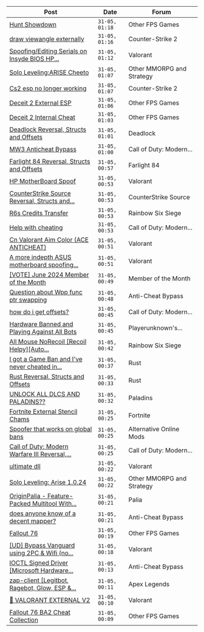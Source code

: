 |Post|Date|Forum|
|----|----|-----|
|[Hunt Showdown](https://www.unknowncheats.me/forum/other-fps-games/350352-hunt-showdown.html)|`31-05, 01:18`|Other FPS Games|
|[draw viewangle externally](https://www.unknowncheats.me/forum/counter-strike-2-a/638619-draw-viewangle-externally.html)|`31-05, 01:16`|Counter-Strike 2|
|[Spoofing/Editing Serials on Insyde BIOS HP...](https://www.unknowncheats.me/forum/valorant/628213-spoofing-editing-serials-insyde-bios-hp-systems.html)|`31-05, 01:12`|Valorant|
|[Solo Leveling:ARISE Cheeto](https://www.unknowncheats.me/forum/other-mmorpg-and-strategy/629636-solo-leveling-arise-cheeto.html)|`31-05, 01:07`|Other MMORPG and Strategy|
|[Cs2 esp no longer working](https://www.unknowncheats.me/forum/counter-strike-2-a/639340-cs2-esp.html)|`31-05, 01:07`|Counter-Strike 2|
|[Deceit 2 External ESP](https://www.unknowncheats.me/forum/other-fps-games/636171-deceit-2-external-esp.html)|`31-05, 01:06`|Other FPS Games|
|[Deceit 2 Internal Cheat](https://www.unknowncheats.me/forum/other-fps-games/639790-deceit-2-internal-cheat.html)|`31-05, 01:03`|Other FPS Games|
|[Deadlock Reversal, Structs and Offsets](https://www.unknowncheats.me/forum/deadlock/639185-deadlock-reversal-structs-offsets.html)|`31-05, 01:01`|Deadlock|
|[MW3 Anticheat Bypass](https://www.unknowncheats.me/forum/call-of-duty-modern-warfare-iii/639672-mw3-anticheat-bypass.html)|`31-05, 01:00`|Call of Duty: Modern...|
|[Farlight 84 Reversal, Structs and Offsets](https://www.unknowncheats.me/forum/farlight-84-a/580566-farlight-84-reversal-structs-offsets.html)|`31-05, 00:57`|Farlight 84|
|[HP MotherBoard Spoof](https://www.unknowncheats.me/forum/valorant/639766-hp-motherboard-spoof.html)|`31-05, 00:53`|Valorant|
|[CounterStrike Source Reversal, Structs and...](https://www.unknowncheats.me/forum/counterstrike-source/157661-counterstrike-source-reversal-structs-offsets.html)|`31-05, 00:53`|CounterStrike Source|
|[R6s Credits Transfer](https://www.unknowncheats.me/forum/rainbow-six-siege/639013-r6s-credits-transfer.html)|`31-05, 00:53`|Rainbow Six Siege|
|[Help with cheating](https://www.unknowncheats.me/forum/call-of-duty-modern-warfare-iii/639787-help-cheating.html)|`31-05, 00:53`|Call of Duty: Modern...|
|[Cn Valorant Aim Color (ACE ANTICHEAT)](https://www.unknowncheats.me/forum/valorant/639773-cn-valorant-aim-color-ace-anticheat.html)|`31-05, 00:51`|Valorant|
|[A more indepth ASUS motherboard spoofing...](https://www.unknowncheats.me/forum/valorant/638105-indepth-asus-motherboard-spoofing-guide.html)|`31-05, 00:51`|Valorant|
|[\[VOTE\] June 2024 Member of the Month](https://www.unknowncheats.me/forum/member-of-the-month/639008-vote-june-2024-month.html)|`31-05, 00:49`|Member of the Month|
|[Question about Wpp func ptr swapping](https://www.unknowncheats.me/forum/anti-cheat-bypass/639786-question-wpp-func-ptr-swapping.html)|`31-05, 00:48`|Anti-Cheat Bypass|
|[how do i get offsets?](https://www.unknowncheats.me/forum/call-of-duty-modern-warfare-iii/639687-offsets.html)|`31-05, 00:45`|Call of Duty: Modern...|
|[Hardware Banned and Playing Against All Bots](https://www.unknowncheats.me/forum/playerunknown-s-battlegrounds/639785-hardware-banned-playing-bots.html)|`31-05, 00:45`|Playerunknown's...|
|[All Mouse NoRecoil \[Recoil Helpy\]\[Auto...](https://www.unknowncheats.me/forum/rainbow-six-siege/620039-mouse-norecoil-recoil-helpy-auto-config-probably-ud-universal.html)|`31-05, 00:42`|Rainbow Six Siege|
|[I got a Game Ban and I've never cheated in...](https://www.unknowncheats.me/forum/rust/639759-game-ban-ive-cheated-rust.html)|`31-05, 00:37`|Rust|
|[Rust Reversal, Structs and Offsets](https://www.unknowncheats.me/forum/rust/164256-rust-reversal-structs-offsets.html)|`31-05, 00:33`|Rust|
|[UNLOCK ALL DLCS AND PALADINS??](https://www.unknowncheats.me/forum/paladins/639148-unlock-dlcs-paladins.html)|`31-05, 00:32`|Paladins|
|[Fortnite External Stencil Chams](https://www.unknowncheats.me/forum/fortnite/639659-fortnite-external-stencil-chams.html)|`31-05, 00:25`|Fortnite|
|[Spoofer that works on global bans](https://www.unknowncheats.me/forum/alternative-online-mods/639339-spoofer-global-bans.html)|`31-05, 00:25`|Alternative Online Mods|
|[Call of Duty: Modern Warfare III Reversal,...](https://www.unknowncheats.me/forum/call-of-duty-modern-warfare-iii/605287-call-duty-modern-warfare-iii-reversal-structs-offsets.html)|`31-05, 00:25`|Call of Duty: Modern...|
|[ultimate dll](https://www.unknowncheats.me/forum/valorant/639761-ultimate-dll.html)|`31-05, 00:22`|Valorant|
|[Solo Leveling: Arise 1.0.24](https://www.unknowncheats.me/forum/other-mmorpg-and-strategy/632972-solo-leveling-arise-1-0-24-a.html)|`31-05, 00:22`|Other MMORPG and Strategy|
|[OriginPalia - Feature-Packed Multitool With...](https://www.unknowncheats.me/forum/palia/636934-originpalia-feature-packed-multitool-imagine.html)|`31-05, 00:21`|Palia|
|[does anyone know of a decent mapper?](https://www.unknowncheats.me/forum/anti-cheat-bypass/639754-decent-mapper.html)|`31-05, 00:21`|Anti-Cheat Bypass|
|[Fallout 76](https://www.unknowncheats.me/forum/other-fps-games/305579-fallout-76-a.html)|`31-05, 00:19`|Other FPS Games|
|[\[UD\] Bypass Vanguard using 2PC & Wifi (no...](https://www.unknowncheats.me/forum/valorant/635782-ud-bypass-vanguard-using-2pc-wifi-hardware.html)|`31-05, 00:18`|Valorant|
|[IOCTL Signed Driver \[Microsoft Hardware...](https://www.unknowncheats.me/forum/anti-cheat-bypass/639695-ioctl-signed-driver-microsoft-hardware-publisher.html)|`31-05, 00:13`|Anti-Cheat Bypass|
|[zap-client \[Legitbot, Ragebot, Glow, ESP &...](https://www.unknowncheats.me/forum/apex-legends/628823-zap-client-legitbot-ragebot-glow-esp.html)|`31-05, 00:11`|Apex Legends|
|[💸 VALORANT EXTERNAL V2](https://www.unknowncheats.me/forum/valorant/638001-valorant-external-v2.html)|`31-05, 00:10`|Valorant|
|[Fallout 76 BA2 Cheat Collection](https://www.unknowncheats.me/forum/other-fps-games/519969-fallout-76-ba2-cheat-collection.html)|`31-05, 00:09`|Other FPS Games|
